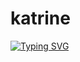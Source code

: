 # katrine
[![Typing SVG](https://readme-typing-svg.demolab.com?font=JetBrains+Mono&weight=600&size=24&pause=1000&color=69BF998C&width=435&lines=%5E..%5E;haii!;katrine+is+here!;meow!;akame+style!;%3C3)](https://nursultan.fun)
